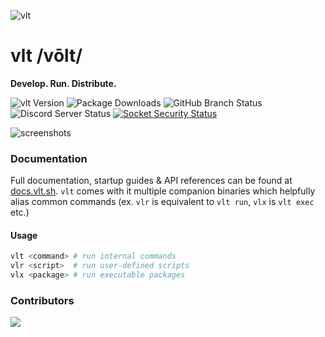 ![vlt](https://github.com/user-attachments/assets/aec7c817-b83f-4d71-b34a-4e480b97e82c)

# vlt /vōlt/

**Develop. Run. Distribute.**

![vlt Version](https://img.shields.io/npm/v/vlt?logo=npm&label=Version)
![Package Downloads](https://img.shields.io/npm/dm/vlt?logo=npm&label=Downloads)
![GitHub Branch Status](https://img.shields.io/github/checks-status/vltpkg/vltpkg/main?logo=github&label=GitHub)
![Discord Server Status](https://img.shields.io/discord/1093366081067954178?logo=discord&label=Discord)
[![Socket Security Status](https://socket.dev/api/badge/npm/package/vlt)](https://socket.dev/npm/package/vlt)

![screenshots](https://github.com/user-attachments/assets/f2d50548-d637-4230-b685-2386f8adb1e9)

### Documentation

Full documentation, startup guides & API references can be found at
[docs.vlt.sh](https://docs.vlt.sh). `vlt` comes with it multiple
companion binaries which helpfully alias common commands (ex. `vlr` is
equivalent to `vlt run`, `vlx` is `vlt exec` etc.)

#### Usage

```bash
vlt <command> # run internal commands
vlr <script>  # run user-defined scripts
vlx <package> # run executable packages
```

### Contributors

<a href="https://github.com/vltpkg/vltpkg/graphs/contributors">
  <img src="https://contrib.rocks/image?repo=vltpkg/vltpkg" />
</a>
